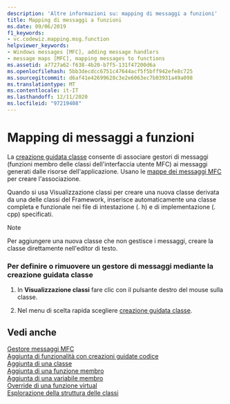 ```yaml
---
description: 'Altre informazioni su: mapping di messaggi a funzioni'
title: Mapping di messaggi a funzioni
ms.date: 09/06/2019
f1_keywords:
- vc.codewiz.mapping.msg.function
helpviewer_keywords:
- Windows messages [MFC], adding message handlers
- message maps [MFC], mapping messages to functions
ms.assetid: a7727a62-f638-4b20-b7f5-131f47200d6a
ms.openlocfilehash: 5bb3decdcc6751c47644acf5f5bff942efe8c725
ms.sourcegitcommit: d6af41e42699628c3e2e6063ec7b03931a49a098
ms.translationtype: MT
ms.contentlocale: it-IT
ms.lasthandoff: 12/11/2020
ms.locfileid: "97219408"
---
```

# <a name="mapping-messages-to-functions"></a>Mapping di messaggi a funzioni

La [creazione guidata classe](mfc-class-wizard.md) consente di associare gestori di messaggi (funzioni membro delle classi dell'interfaccia utente MFC) ai messaggi generati dalle risorse dell'applicazione. Usano le [mappe dei messaggi MFC](../../mfc/messages-and-commands-in-the-framework.md) per creare l'associazione.

Quando si usa Visualizzazione classi per creare una nuova classe derivata da una delle classi del Framework, inserisce automaticamente una classe completa e funzionale nei file di intestazione (. h) e di implementazione (. cpp) specificati.

> [!NOTE]
> Per aggiungere una nuova classe che non gestisce i messaggi, creare la classe direttamente nell'editor di testo.

### <a name="to-define-or-remove-a-message-handler-using-the-class-wizard"></a>Per definire o rimuovere un gestore di messaggi mediante la creazione guidata classe

1. In **Visualizzazione classi** fare clic con il pulsante destro del mouse sulla classe.

1. Nel menu di scelta rapida scegliere [creazione guidata classe](mfc-class-wizard.md).

## <a name="see-also"></a>Vedi anche

[Gestore messaggi MFC](../../mfc/reference/adding-an-mfc-message-handler.md)<br/>
[Aggiunta di funzionalità con creazioni guidate codice](../../ide/adding-functionality-with-code-wizards-cpp.md)<br/>
[Aggiunta di una classe](../../ide/adding-a-class-visual-cpp.md)<br/>
[Aggiunta di una funzione membro](../../ide/adding-a-member-function-visual-cpp.md)<br/>
[Aggiunta di una variabile membro](../../ide/adding-a-member-variable-visual-cpp.md)<br/>
[Override di una funzione virtual](../../ide/overriding-a-virtual-function-visual-cpp.md)<br/>
[Esplorazione della struttura delle classi](../../ide/navigate-code-cpp.md)
